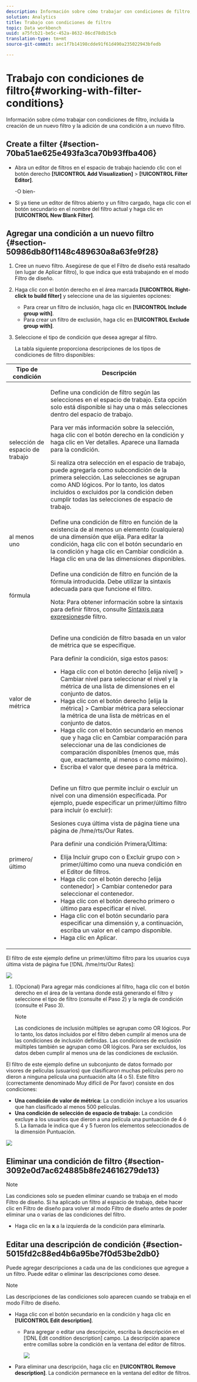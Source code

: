```yaml
---
description: Información sobre cómo trabajar con condiciones de filtro, incluida la creación de un nuevo filtro y la adición de una condición a un nuevo filtro.
solution: Analytics
title: Trabajo con condiciones de filtro
topic: Data workbench
uuid: a75fcb21-be5c-452a-8632-86cd78db15cb
translation-type: tm+mt
source-git-commit: aec1f7b14198cdde91f61d490a235022943bfedb

---
```



# Trabajo con condiciones de filtro{#working-with-filter-conditions}

Información sobre cómo trabajar con condiciones de filtro, incluida la creación de un nuevo filtro y la adición de una condición a un nuevo filtro.

## Create a filter {#section-70ba51ae625e493fa3ca70b93ffba406}

* Abra un editor de filtros en el espacio de trabajo haciendo clic con el botón derecho **[!UICONTROL Add Visualization]** > **[!UICONTROL Filter Editor]**.

   -O bien-

* Si ya tiene un editor de filtros abierto y un filtro cargado, haga clic con el botón secundario en el nombre del filtro actual y haga clic en **[!UICONTROL New Blank Filter]**.

## Agregar una condición a un nuevo filtro {#section-50986db80f1148c489630a8a63fe9f28}

1. Cree un nuevo filtro. Asegúrese de que el Filtro de diseño está resaltado (en lugar de Aplicar filtro), lo que indica que está trabajando en el modo Filtro de diseño.
1. Haga clic con el botón derecho en el área marcada **[!UICONTROL Right-click to build filter]** y seleccione una de las siguientes opciones:

   * Para crear un filtro de inclusión, haga clic en **[!UICONTROL Include group with]**.
   * Para crear un filtro de exclusión, haga clic en **[!UICONTROL Exclude group with]**.

1. Seleccione el tipo de condición que desea agregar al filtro.

   La tabla siguiente proporciona descripciones de los tipos de condiciones de filtro disponibles:

<table id="table_3B35B57FF32349F09E91E8256FF1672A"> 
 <thead> 
  <tr> 
   <th colname="col1" class="entry"> Tipo de condición </th> 
   <th colname="col2" class="entry"> Descripción </th> 
  </tr>
 </thead>
 <tbody> 
  <tr> 
   <td colname="col1"> <p>selección de espacio de trabajo </p> </td> 
   <td colname="col2"> <p>Define una condición de filtro según las selecciones en el espacio de trabajo. Esta opción solo está disponible si hay una o más selecciones dentro del espacio de trabajo. </p> <p>Para ver más información sobre la selección, haga clic con el botón derecho en la condición y haga clic en <span class="uicontrol"> Ver detalles</span>. Aparece una llamada para la condición. </p> <p>Si realiza otra selección en el espacio de trabajo, puede agregarla como subcondición de la primera selección. Las selecciones se agrupan como AND lógicos. Por lo tanto, los datos incluidos o excluidos por la condición deben cumplir todas las selecciones de espacio de trabajo. </p> </td> 
  </tr> 
  <tr> 
   <td colname="col1"> <p>al menos uno </p> </td> 
   <td colname="col2">Define una condición de filtro en función de la existencia de al menos un elemento (cualquiera) de una dimensión que elija. Para editar la condición, haga clic con el botón secundario en la condición y haga clic en <span class="uicontrol"> Cambiar</span> condición a. Haga clic en una de las dimensiones disponibles. </td> 
  </tr> 
  <tr> 
   <td colname="col1"> <p>fórmula </p> </td> 
   <td colname="col2"> <p>Define una condición de filtro en función de la fórmula introducida. Debe utilizar la sintaxis adecuada para que funcione el filtro. </p> <p> <p>Nota: Para obtener información sobre la sintaxis para definir filtros, consulte <a href="../../../../home/c-get-started/c-qry-lang-syntx/c-syntx-fltr-exp.md#concept-72f2563f809747a2a3cff7ec72462a15"> Sintaxis para expresiones</a>de filtro. </p> </p> </td> 
  </tr> 
  <tr> 
   <td colname="col1"> <p>valor de métrica </p> </td> 
   <td colname="col2"> <p>Define una condición de filtro basada en un valor de métrica que se especifique. </p> <p>Para definir la condición, siga estos pasos: 
     <ul id="ul_B69D31258A36460E94535709239CD165"> 
      <li id="li_51317A681E654DD7A9D997DF9F2F22BA">Haga clic con el botón derecho <span class="uicontrol"> [elija nivel]</span> &gt; <span class="uicontrol"> Cambiar nivel</span> para seleccionar el nivel y la métrica de una lista de dimensiones en el conjunto de datos. </li> 
      <li id="li_975E56C335824FDCB988344952DE2E9F">Haga clic con el botón derecho <span class="uicontrol"> [elija la métrica]</span> &gt; <span class="uicontrol"> Cambiar métrica</span> para seleccionar la métrica de una lista de métricas en el conjunto de datos. </li> 
      <li id="li_D00B3AF3D8DE472C9D0E9EABBBCAAF61">Haga clic con el botón secundario en menos que y haga clic en <span class="uicontrol"> Cambiar comparación</span> para seleccionar una de las condiciones de comparación disponibles (menos que, más que, exactamente, al menos o como máximo). </li> 
      <li id="li_3334CE0A0950448590E5442AB243F46B">Escriba el valor que desee para la métrica. </li> 
     </ul> </p> </td> 
  </tr> 
  <tr> 
   <td colname="col1"> <p>primero/último </p> </td> 
   <td colname="col2"> <p>Define un filtro que permite incluir o excluir un nivel con una dimensión especificada. Por ejemplo, puede especificar un primer/último filtro para incluir (o excluir): </p> <p>Sesiones cuya última vista de página tiene una página de <span class="filepath"> /hme/rts/Our Rates</span>. </p> <p>Para definir una condición Primera/Última: 
     <ul id="ul_5AD916DA093844B8AC70127B1EB9BFC8"> 
      <li id="li_AB9FF22ADC8843A79856FED60B9478FA">Elija <span class="uicontrol"> Incluir grupo con</span> o <span class="uicontrol"> Excluir grupo con</span> &gt; <span class="uicontrol"> primer/último</span> como una nueva condición en el Editor de filtros. </li> 
      <li id="li_92F536FCC2A74DDE97F66C6C45ACC3DC">Haga clic con el botón derecho <span class="uicontrol"> [elija contenedor]</span> &gt; <span class="uicontrol"> Cambiar contenedor</span> para seleccionar el contenedor. </li> 
      <li id="li_1E5DBE04ABC74D84B7C0EF6886CDB5DC">Haga clic con el botón derecho <span class="uicontrol"> primero</span> o <span class="uicontrol"> último</span> para especificar el nivel. </li> 
      <li id="li_8B73EBF5D06E4513B5F0376EB2805D1C">Haga clic con el botón secundario para especificar una dimensión y, a continuación, escriba un valor en el campo disponible. </li> 
      <li id="li_A9E02EF6C6004DDF9B00EB853B6E54EE">Haga clic en <span class="uicontrol">Aplicar</span>. </li> 
     </ul> </p> </td> 
  </tr> 
 </tbody> 
</table>

El filtro de este ejemplo define un primer/último filtro para los usuarios cuya última vista de página fue [!DNL /hme/rts/Our Rates]:

![](assets/client-fil2.png)

1. (Opcional) Para agregar más condiciones al filtro, haga clic con el botón derecho en el área de la ventana donde está generando el filtro y seleccione el tipo de filtro (consulte el Paso 2) y la regla de condición (consulte el Paso 3).

   >[!NOTE]
   >
   >Las condiciones de inclusión múltiples se agrupan como OR lógicos. Por lo tanto, los datos incluidos por el filtro deben cumplir al menos una de las condiciones de inclusión definidas. Las condiciones de exclusión múltiples también se agrupan como OR lógicos. Para ser excluidos, los datos deben cumplir al menos una de las condiciones de exclusión.

El filtro de este ejemplo define un subconjunto de datos formado por visores de películas (usuarios) que clasificaron muchas películas pero no dieron a ninguna película una puntuación alta (4 o 5). Este filtro (correctamente denominado Muy difícil de Por favor) consiste en dos condiciones:

* **Una condición de valor de métrica:** La condición incluye a los usuarios que han clasificado al menos 500 películas.
* **Una condición de selección de espacio de trabajo:** La condición excluye a los usuarios que dieron a una película una puntuación de 4 ó 5. La llamada le indica que 4 y 5 fueron los elementos seleccionados de la dimensión Puntuación.

![](assets/vis_FilterEditor_ExampleMovies.png)

## Eliminar una condición de filtro {#section-3092e0d7ac624885b8fe24616279de13}

>[!NOTE]
>
>Las condiciones solo se pueden eliminar cuando se trabaja en el modo Filtro de diseño. Si ha aplicado un filtro al espacio de trabajo, debe hacer clic en Filtro de diseño para volver al modo Filtro de diseño antes de poder eliminar una o varias de las condiciones del filtro.

* Haga clic en la **x** a la izquierda de la condición para eliminarla.

## Editar una descripción de condición {#section-5015fd2c88ed4b6a95be7f0d53be2db0}

Puede agregar descripciones a cada una de las condiciones que agregue a un filtro. Puede editar o eliminar las descripciones como desee.

>[!NOTE]
>
>Las descripciones de las condiciones solo aparecen cuando se trabaja en el modo Filtro de diseño.

* Haga clic con el botón secundario en la condición y haga clic en **[!UICONTROL Edit description]**.

   * Para agregar o editar una descripción, escriba la descripción en el [!DNL Edit condition description] campo. La descripción aparece entre comillas sobre la condición en la ventana del editor de filtros.

      ![](assets/vis_FilterEditor_ConditionDescription.png)

* Para eliminar una descripción, haga clic en **[!UICONTROL Remove description]**. La condición permanece en la ventana del editor de filtros.

